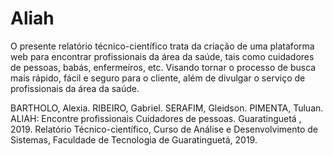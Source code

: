 # Aliah
O presente relatório técnico-científico trata da criação de uma plataforma web para encontrar profissionais da área da saúde, tais como cuidadores de pessoas, babás, enfermeiros, etc. Visando tornar o processo de busca mais rápido, fácil e seguro para o cliente, além de divulgar o serviço de profissionais da área da saúde. 


BARTHOLO, Alexia. RIBEIRO, Gabriel. SERAFIM, Gleidson. PIMENTA, Tuluan. ALIAH: Encontre profissionais Cuidadores de pessoas. Guaratinguetá , 2019. Relatório Técnico-científico, Curso de Análise e Desenvolvimento de Sistemas, Faculdade de Tecnologia de Guaratinguetá, 2019.

 
